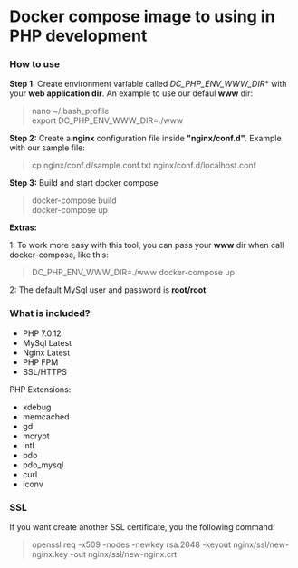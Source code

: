# Docker compose image to using in PHP development

### How to use ###

**Step 1:** Create environment variable called *DC_PHP_ENV_WWW_DIR** with your **web application dir**. An example to use our defaul **www** dir:

> nano ~/.bash_profile  
> export DC_PHP_ENV_WWW_DIR=./www   

**Step 2:** Create a **nginx** configuration file inside **"nginx/conf.d"**. Example with our sample file:  

> cp nginx/conf.d/sample.conf.txt nginx/conf.d/localhost.conf  

**Step 3:** Build and start docker compose  

> docker-compose build  
> docker-compose up  

**Extras:**

1: To work more easy with this tool, you can pass your **www** dir when call docker-compose, like this:

> DC_PHP_ENV_WWW_DIR=./www docker-compose up

2: The default MySql user and password is **root/root**

### What is included? ###

- PHP 7.0.12
- MySql Latest
- Nginx Latest
- PHP FPM
- SSL/HTTPS

PHP Extensions:
   - xdebug
   - memcached
   - gd
   - mcrypt
   - intl
   - pdo
   - pdo_mysql
   - curl
   - iconv

### SSL ###

If you want create another SSL certificate, you the following command:  

> openssl req -x509 -nodes -newkey rsa:2048 -keyout nginx/ssl/new-nginx.key -out nginx/ssl/new-nginx.crt  

